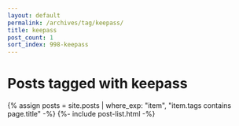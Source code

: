 ```yaml
---
layout: default
permalink: /archives/tag/keepass/
title: keepass
post_count: 1
sort_index: 998-keepass
---
```

<h1 class="page-heading">Posts tagged with keepass</h1>
{% assign posts = site.posts | where_exp: "item", "item.tags contains page.title" -%}
{%- include post-list.html -%}
